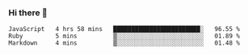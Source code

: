 ### Hi there 👋

<!--START_SECTION:waka-->
```text
JavaScript   4 hrs 58 mins   ████████████████████████░   96.55 % 
Ruby         5 mins          ▒░░░░░░░░░░░░░░░░░░░░░░░░   01.89 % 
Markdown     4 mins          ▒░░░░░░░░░░░░░░░░░░░░░░░░   01.48 % 
```
<!--END_SECTION:waka-->

<!--
**acasarsa/acasarsa** is a ✨ _special_ ✨ repository because its `README.md` (this file) appears on your GitHub profile.

Here are some ideas to get you started:

- 🔭 I’m currently working on ...
- 🌱 I’m currently learning ...
- 👯 I’m looking to collaborate on ...
- 🤔 I’m looking for help with ...
- 💬 Ask me about ...
- 📫 How to reach me: ...
- 😄 Pronouns: ...
- ⚡ Fun fact: ...
-->
